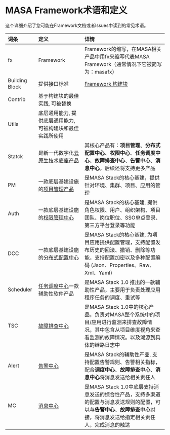 # MASA Framework术语和定义

这个详细介绍了您可能在Framework文档或者Issues中读到的常见术语。

| 词条             | 定义                                            | 详情                                                                                               |
|:---------------|:----------------------------------------------|:-------------------------------------------------------------------------------------------------|
| fx             | Framework                                     | Framework的缩写，在MASA相关产品中用fx来缩写代表MASA Framework（通常情况下它被简写为：masafx）                                 |
| Building Block | 提供接口标准                                        | [Framework 构建块](/framework/concepts/building-blocks-concept)                                     |
| Contrib        | 基于构建块的最佳实践, 可被替换                              |                                                                                                  |
| Utils          | 底层通用能力, 提供底层通用能力, 可被构建块和最佳实践所使用               |                                                                                                  |
| Statck         | 是新一代数字化[云原生技术底座产品](/stack/stack/introduce)    | 其核心产品有：**项目管理**、**分布式配置中心**、**权限中心**、**任务调度中心**、**故障排查中心**、**告警中心**、**消息中心**，后续还将支持更多产品          |
| PM             | 一款底层基建设施的[项目管理产品](/stack/pm/introduce)        | 是MASA Stack的核心基建，提供针对环境、集群、项目、应用的管理                                                              |
| Auth           | 一款底层基建设施的[权限管理中心](/stack/auth/introduce)      | 是MASA Stack的核心基建, 提供角色权限、用户、组织架构、项目团队、岗位职位、SSO单点登录、第三方平台登录等功能                                    |
| DCC            | 一款底层基建设施的[分布式配置中心](/stack/dcc/introduce)      | 是MASA Stack的核心基建, 为项目应用提供配置管理，支持配置发布历史的回滚、撤销、删除等功能，支持配置加密以及多种配置编码 (Json、Properties、Raw、Xml、Yaml) |
| Scheduler      | [任务调度中心](/stack/scheduler/introduce)一款辅助性软件产品 | 是MASA Stack 1.0 推出的一款辅助性产品，主要用于负责处理应用程序任务的调度、重试等                                                 |
| TSC            | [故障排查中心](/stack/tsc/introduce)                | 是MASA Stack 1.0中的核心产品，负责对MASA整个系统中的项目/应用进行监测来排查故障情况，其中包含从项目维度视角来查看监测的故障情况。以及溯源到具体的链路日志中          |
| Alert          | [告警中心](/stack/alert/introduce)                | 是MASA Stack的辅助性产品, 支持配置告警规则、告警相关指标，配合**调度中心**、**故障排查中心**、**消息中心**将消息发送给相关责任人                     |
| MC             | [消息中心](/stack/mc/introduce)                   | 是MASA Stack 1.0中底层支持消息发送的综合性产品，支持多渠道的配置与消息发送规则的配置，可以与**告警中心**、**故障排查中心**对接，将消息发送给指定相关责任人，完成消息的触达 |